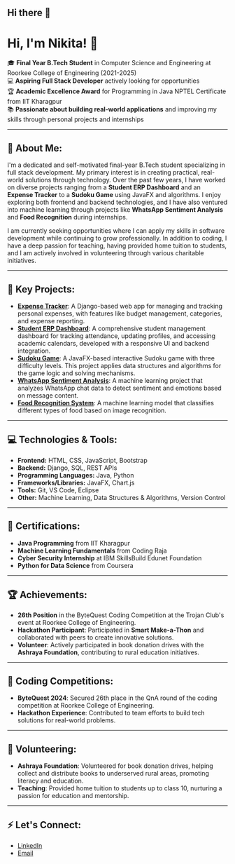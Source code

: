 ## Hi there 👋

<!--
**nikita123Chauhan/nikita123Chauhan** is a ✨ _special_ ✨ repository because its `README.md` (this file) appears on your GitHub profile.

Here are some ideas to get you started:

- 🔭 I’m currently working on ...
- 🌱 I’m currently learning ...
- 👯 I’m looking to collaborate on ...
- 🤔 I’m looking for help with ...
- 💬 Ask me about ...
- 📫 How to reach me: ...
- 😄 Pronouns: ...
- ⚡ Fun fact: ...
-->
# Hi, I'm Nikita! 👋

🎓 **Final Year B.Tech Student** in Computer Science and Engineering at Roorkee College of Engineering (2021-2025)  
💻 **Aspiring Full Stack Developer** actively looking for opportunities  
🏆 **Academic Excellence Award** for Programming in Java NPTEL Certificate from IIT Kharagpur  
📚 **Passionate about building real-world applications** and improving my skills through personal projects and internships

---

## 🚀 About Me:
I'm a dedicated and self-motivated final-year B.Tech student specializing in full stack development. My primary interest is in creating practical, real-world solutions through technology. Over the past few years, I have worked on diverse projects ranging from a **Student ERP Dashboard** and an **Expense Tracker** to a **Sudoku Game** using JavaFX and algorithms. I enjoy exploring both frontend and backend technologies, and I have also ventured into machine learning through projects like **WhatsApp Sentiment Analysis** and **Food Recognition** during internships.

I am currently seeking opportunities where I can apply my skills in software development while continuing to grow professionally. In addition to coding, I have a deep passion for teaching, having provided home tuition to students, and I am actively involved in volunteering through various charitable initiatives.

---

## 🌟 Key Projects:
- **[Expense Tracker](link-to-your-project-repo)**: A Django-based web app for managing and tracking personal expenses, with features like budget management, categories, and expense reporting.
- **[Student ERP Dashboard](link-to-your-project-repo)**: A comprehensive student management dashboard for tracking attendance, updating profiles, and accessing academic calendars, developed with a responsive UI and backend integration.
- **[Sudoku Game](link-to-your-project-repo)**: A JavaFX-based interactive Sudoku game with three difficulty levels. This project applies data structures and algorithms for the game logic and solving mechanisms.
- **[WhatsApp Sentiment Analysis](link-to-your-project-repo)**: A machine learning project that analyzes WhatsApp chat data to detect sentiment and emotions based on message content.
- **[Food Recognition System](link-to-your-project-repo)**: A machine learning model that classifies different types of food based on image recognition.

---

## 💻 Technologies & Tools:
- **Frontend:** HTML, CSS, JavaScript, Bootstrap  
- **Backend:** Django, SQL, REST APIs  
- **Programming Languages:** Java, Python  
- **Frameworks/Libraries:** JavaFX, Chart.js  
- **Tools:** Git, VS Code, Eclipse  
- **Other:** Machine Learning, Data Structures & Algorithms, Version Control

---

## 📜 Certifications:
- **Java Programming** from IIT Kharagpur  
- **Machine Learning Fundamentals** from Coding Raja  
- **Cyber Security Internship** at IBM SkillsBuild Edunet Foundation  
- **Python for Data Science** from Coursera  

---

## 🏆 Achievements:
- **26th Position** in the ByteQuest Coding Competition at the Trojan Club's event at Roorkee College of Engineering.
- **Hackathon Participant**: Participated in **Smart Make-a-Thon** and collaborated with peers to create innovative solutions.
- **Volunteer**: Actively participated in book donation drives with the **Ashraya Foundation**, contributing to rural education initiatives.

---

## 🏅 Coding Competitions:
- **ByteQuest 2024**: Secured 26th place in the QnA round of the coding competition at Roorkee College of Engineering.
- **Hackathon Experience**: Contributed to team efforts to build tech solutions for real-world problems.

---

## 🤝 Volunteering:
- **Ashraya Foundation**: Volunteered for book donation drives, helping collect and distribute books to underserved rural areas, promoting literacy and education.  
- **Teaching**: Provided home tuition to students up to class 10, nurturing a passion for education and mentorship.

---

## ⚡ Let's Connect:
- [LinkedIn](www.linkedin.com/in/nikita107)
- [Email](mailto:12nikitachauhan2004@gmail.com)

